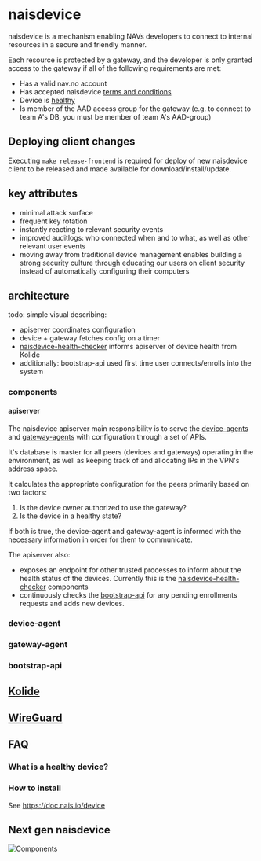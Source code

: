 # naisdevice

naisdevice is a mechanism enabling NAVs developers to connect to internal resources in a secure and friendly manner.

Each resource is protected by a gateway, and the developer is only granted access to the gateway if all of the following requirements are met:
- Has a valid nav.no account
- Has accepted naisdevice [terms and conditions](https://naisdevice-approval.external.prod-gcp.nav.cloud.nais.io/)
- Device is [healthy](#what-is-a-healthy-device)
- Is member of the AAD access group for the gateway (e.g. to connect to team A's DB, you must be member of team A's AAD-group)

## Deploying client changes
Executing `make release-frontend` is required for deploy of new naisdevice client to be released and made available for download/install/update.

## key attributes

- minimal attack surface
- frequent key rotation
- instantly reacting to relevant security events
- improved auditlogs: who connected when and to what, as well as other relevant user events
- moving away from traditional device management enables building a strong security culture through educating our users on client security instead of automatically configuring their computers

## architecture

todo: simple visual describing:
- apiserver coordinates configuration
- device + gateway fetches config on a timer
- [naisdevice-health-checker](https://github.com/nais/naisdevice-health-checker) informs apiserver of device health from Kolide
- additionally: bootstrap-api used first time user connects/enrolls into the system

### components

#### apiserver
The naisdevice apiserver main responsibility is to serve the [device-agents](#device-agent) and [gateway-agents](#gateway-agent) with configuration through a set of APIs.

It's database is master for all peers (devices and gateways) operating in the environment, as well as keeping track of and allocating IPs in the VPN's address space.

It calculates the appropriate configuration for the peers primarily based on two factors:
1. Is the device owner authorized to use the gateway?
2. Is the device in a healthy state?

If both is true, the device-agent and gateway-agent is informed with the necessary information in order for them to communicate.

The apiserver also:
- exposes an endpoint for other trusted processes to inform about the health status of the devices. Currently this is the [naisdevice-health-checker](https://github.com/nais/naisdevice-health-checker) components
- continuously checks the [bootstrap-api](#bootstrap-api) for any pending enrollments requests and adds new devices.

### device-agent
### gateway-agent
### bootstrap-api

## [Kolide](https://www.kolide.com/)

## [WireGuard](https://www.wireguard.com)

## FAQ
### What is a healthy device?
### How to install
See https://doc.nais.io/device

## Next gen naisdevice

![Components](components.jpg)